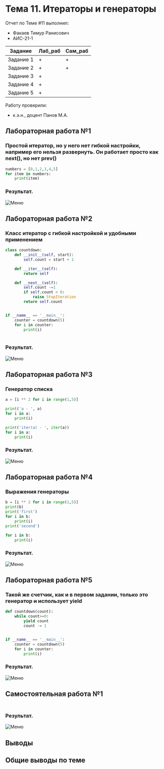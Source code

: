 # Тема 11. Итераторы и генераторы 
Отчет по Теме #11 выполнил:
- Факаев Тимур Ранисович
- АИС-21-1

| Задание | Лаб_раб | Сам_раб |
| ------ | ------ | ------ |
| Задание 1 | + | + |
| Задание 2 | + | + |
| Задание 3 | + | 
| Задание 4 | + |
| Задание 5 | + | 


Работу проверили:
- к.э.н., доцент Панов М.А.

## Лабораторная работа №1
### Простой итератор, но у него нет гибкой настройки, например его нельзя развернуть. Он работает просто как next(), но нет prev()
```python
numbers = [0,1,2,3,4,5]
for item in numbers:
    print(item)
```
### Результат.
![Меню](https://github.com/Faeflayer/SoftEng/blob/Tema_11/pics/1.png )

## Лабораторная работа №2
### Класс итератор с гибкой настройкой и удобными применением
```python
class countdown:
    def __init__(self, start):
        self.count = start + 1

    def __iter__(self):
        return self

    def __next__(self):
        self.count -=1
        if self.count < 0:
            raise StopIteration
        return self.count


if __name__ == '__main__':
    counter = countdown(5)
    for i in counter:
        print(i)
        
```
### Результат.
![Меню](https://github.com/Faeflayer/SoftEng/blob/Tema_11/pics/2.png )

## Лабораторная работа №3
### Генератор списка
```python
a = [i ** 2 for i in range(1,5)]

print('a - ', a)
for i in a:
    print(i)

print('iter(a) - ', iter(a))
for i in a:
    print(i)
```
### Результат.
![Меню](https://github.com/Faeflayer/SoftEng/blob/Tema_11/pics/3.png )

## Лабораторная работа №4
### Выражения генераторы
```python
b = [i ** 2 for i in range(1,5)]
print(b)
print('first')
for i in b:
    print(i)
print('second')

for i in b:
    print(i)
```
### Результат.
![Меню]( https://github.com/Faeflayer/SoftEng/blob/Tema_11/pics/4.png)

## Лабораторная работа №5
### Такой же счетчик, как и в первом задании, только это генератор и использует yield
```python
def countdown(count):
    while count>=0:
        yield count
        count -= 1


if __name__ == '__main__':
    counter = countdown(5)
    for i in counter:
        print(i)
```
### Результат.
![Меню]( https://github.com/Faeflayer/SoftEng/blob/Tema_11/pics/5.png)


## Самостоятельная работа №1
###

```python

```
### Результат.
![Меню]( )

## Выводы



## Общие выводы по теме
